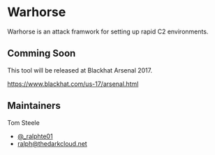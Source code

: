 # Warhorse

Warhorse is an attack framwork for setting up rapid C2 environments.

## Comming Soon
This tool will be released at Blackhat Arsenal 2017.

https://www.blackhat.com/us-17/arsenal.html

## Maintainers
Tom Steele
- [@_ralphte01](https://twitter.com/ralphte01)
- ralph@thedarkcloud.net

